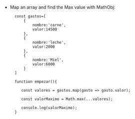 - Map an array and find the Max value with MathObj:

        const gastos=[
            {
                nombre:'carne',
                valor:14500
            },
            {
                nombre:'leche',
                valor:2000
            },
            {
                nombre:'Miel',
                valor:6000
            }
        ]

        function empezar(){

           const valores = gastos.map(gasto => gasto.valor);

           const valorMaximo = Math.max(...valores);

           console.log(valorMaximo);
        }
